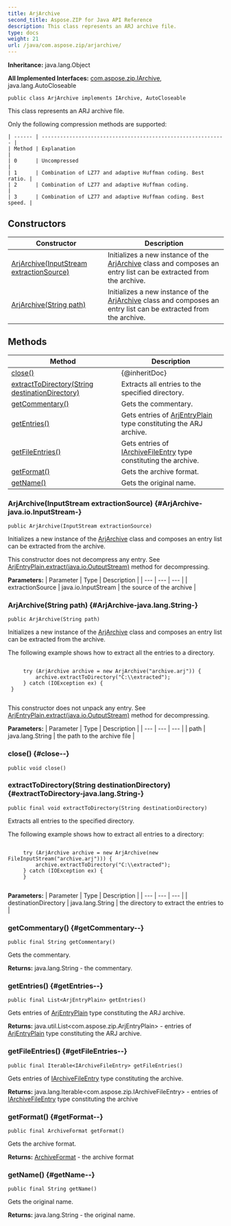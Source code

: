 ```yaml
---
title: ArjArchive
second_title: Aspose.ZIP for Java API Reference
description: This class represents an ARJ archive file.
type: docs
weight: 21
url: /java/com.aspose.zip/arjarchive/
---
```


**Inheritance:**
java.lang.Object

**All Implemented Interfaces:**
[com.aspose.zip.IArchive](../../com.aspose.zip/iarchive), java.lang.AutoCloseable
```
public class ArjArchive implements IArchive, AutoCloseable
```

This class represents an ARJ archive file.

Only the following compression methods are supported:

    | ------ | ------------------------------------------------------------ |
    | Method | Explanation                                                  |
    | 0      | Uncompressed                                                 |
    | 1      | Combination of LZ77 and adaptive Huffman coding. Best ratio. |
    | 2      | Combination of LZ77 and adaptive Huffman coding.             |
    | 3      | Combination of LZ77 and adaptive Huffman coding. Best speed. |
## Constructors

| Constructor | Description |
| --- | --- |
| [ArjArchive(InputStream extractionSource)](#ArjArchive-java.io.InputStream-) | Initializes a new instance of the [ArjArchive](../../com.aspose.zip/arjarchive) class and composes an entry list can be extracted from the archive. |
| [ArjArchive(String path)](#ArjArchive-java.lang.String-) | Initializes a new instance of the [ArjArchive](../../com.aspose.zip/arjarchive) class and composes an entry list can be extracted from the archive. |
## Methods

| Method | Description |
| --- | --- |
| [close()](#close--) | \{@inheritDoc\} |
| [extractToDirectory(String destinationDirectory)](#extractToDirectory-java.lang.String-) | Extracts all entries to the specified directory. |
| [getCommentary()](#getCommentary--) | Gets the commentary. |
| [getEntries()](#getEntries--) | Gets entries of [ArjEntryPlain](../../com.aspose.zip/arjentryplain) type constituting the ARJ archive. |
| [getFileEntries()](#getFileEntries--) | Gets entries of [IArchiveFileEntry](../../com.aspose.zip/iarchivefileentry) type constituting the archive. |
| [getFormat()](#getFormat--) | Gets the archive format. |
| [getName()](#getName--) | Gets the original name. |
### ArjArchive(InputStream extractionSource) {#ArjArchive-java.io.InputStream-}
```
public ArjArchive(InputStream extractionSource)
```


Initializes a new instance of the [ArjArchive](../../com.aspose.zip/arjarchive) class and composes an entry list can be extracted from the archive.

This constructor does not decompress any entry. See [ArjEntryPlain.extract(java.io.OutputStream)](../../com.aspose.zip/arjentryplain\#extract-java.io.OutputStream-) method for decompressing.

**Parameters:**
| Parameter | Type | Description |
| --- | --- | --- |
| extractionSource | java.io.InputStream | the source of the archive |

### ArjArchive(String path) {#ArjArchive-java.lang.String-}
```
public ArjArchive(String path)
```


Initializes a new instance of the [ArjArchive](../../com.aspose.zip/arjarchive) class and composes an entry list can be extracted from the archive.

The following example shows how to extract all the entries to a directory.

```

     try (ArjArchive archive = new ArjArchive("archive.arj")) {
         archive.extractToDirectory("C:\\extracted");
     } catch (IOException ex) {
 }
 
```

This constructor does not unpack any entry. See [ArjEntryPlain.extract(java.io.OutputStream)](../../com.aspose.zip/arjentryplain\#extract-java.io.OutputStream-) method for decompressing.

**Parameters:**
| Parameter | Type | Description |
| --- | --- | --- |
| path | java.lang.String | the path to the archive file |

### close() {#close--}
```
public void close()
```




### extractToDirectory(String destinationDirectory) {#extractToDirectory-java.lang.String-}
```
public final void extractToDirectory(String destinationDirectory)
```


Extracts all entries to the specified directory.

The following example shows how to extract all entries to a directory:

```

     try (ArjArchive archive = new ArjArchive(new FileInputStream("archive.arj"))) {
         archive.extractToDirectory("C:\\extracted");
     } catch (IOException ex) {
     }
 
```



**Parameters:**
| Parameter | Type | Description |
| --- | --- | --- |
| destinationDirectory | java.lang.String | the directory to extract the entries to |

### getCommentary() {#getCommentary--}
```
public final String getCommentary()
```


Gets the commentary.

**Returns:**
java.lang.String - the commentary.
### getEntries() {#getEntries--}
```
public final List<ArjEntryPlain> getEntries()
```


Gets entries of [ArjEntryPlain](../../com.aspose.zip/arjentryplain) type constituting the ARJ archive.

**Returns:**
java.util.List&lt;com.aspose.zip.ArjEntryPlain&gt; - entries of [ArjEntryPlain](../../com.aspose.zip/arjentryplain) type constituting the ARJ archive.
### getFileEntries() {#getFileEntries--}
```
public final Iterable<IArchiveFileEntry> getFileEntries()
```


Gets entries of [IArchiveFileEntry](../../com.aspose.zip/iarchivefileentry) type constituting the archive.

**Returns:**
java.lang.Iterable&lt;com.aspose.zip.IArchiveFileEntry&gt; - entries of [IArchiveFileEntry](../../com.aspose.zip/iarchivefileentry) type constituting the archive
### getFormat() {#getFormat--}
```
public final ArchiveFormat getFormat()
```


Gets the archive format.

**Returns:**
[ArchiveFormat](../../com.aspose.zip/archiveformat) - the archive format
### getName() {#getName--}
```
public final String getName()
```


Gets the original name.

**Returns:**
java.lang.String - the original name.
